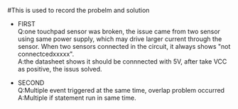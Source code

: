 #This is used to record the probelm and solution
* FIRST<br>
Q:one touchpad sensor was broken, the issue came from two sensor using same power supply, which may drive larger current through the sensor.
When two sensors connected in the circuit, it always shows "not connectcedxxxxx". <br>
A:the datasheet shows it should be connnected with 5V, after take VCC as positive, the issus solved.<br>

* SECOND<br>
Q:Multiple event triggered at the same time, overlap problem occurred<br>
A:Multiple if statement run in same time.<br>

